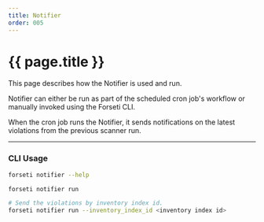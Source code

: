 ```yaml
---
title: Notifier
order: 005
---
```


# {{ page.title }}

This page describes how the Notifier is used and run.

Notifier can either be run as part of the scheduled cron job's workflow
or manually invoked using the Forseti CLI.

When the cron job runs the Notifier, it sends notifications on the
latest violations from the previous scanner run.

---

### CLI Usage

  ```bash
  forseti notifier --help
  
  forseti notifier run

  # Send the violations by inventory index id.
  forseti notifier run --inventory_index_id <inventory index id>
  ```
  